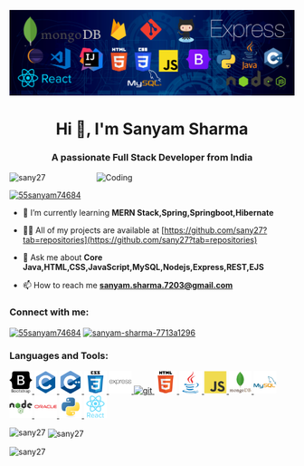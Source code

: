 ![logo](https://github.com/sany27/sany27/blob/main/Navy%20And%20White%20Geometric%20Technology%20%20LinkedIn%20Banner%20(2).png)
<h1 align="center">Hi 👋, I'm Sanyam Sharma</h1>
<h3 align="center">A passionate Full Stack Developer from India</h3>
<img align="right" width="350" alt="Coding" src="https://img.freepik.com/premium-vector/programmer-work-laptop-computer-website-code-program-concept_133260-5402.jpg"></img>
<p align="left"> <img src="https://komarev.com/ghpvc/?username=sany27&label=Profile%20views&color=0e75b6&style=flat" alt="sany27" /> </p>

<p align="left"> <a href="https://twitter.com/55sanyam74684" target="blank"><img src="https://img.shields.io/twitter/follow/55sanyam74684?logo=twitter&style=for-the-badge" alt="55sanyam74684" /></a> </p>

- 🌱 I’m currently learning **MERN Stack,Spring,Springboot,Hibernate**

- 👨‍💻 All of my projects are available at [https://github.com/sany27?tab=repositories](https://github.com/sany27?tab=repositories)

- 💬 Ask me about **Core Java,HTML,CSS,JavaScript,MySQL,Nodejs,Express,REST,EJS**

- 📫 How to reach me **sanyam.sharma.7203@gmail.com**

<h3 align="left">Connect with me:</h3>
<p align="left">
<a href="https://twitter.com/55sanyam74684" target="blank"><img align="center" src="https://raw.githubusercontent.com/rahuldkjain/github-profile-readme-generator/master/src/images/icons/Social/twitter.svg" alt="55sanyam74684" height="30" width="40" /></a>
<a href="https://linkedin.com/in/sanyam-sharma-7713a1296" target="blank"><img align="center" src="https://raw.githubusercontent.com/rahuldkjain/github-profile-readme-generator/master/src/images/icons/Social/linked-in-alt.svg" alt="sanyam-sharma-7713a1296" height="30" width="40" /></a>
</p>

<h3 align="left">Languages and Tools:</h3>
<p align="left"> <a href="https://getbootstrap.com" target="_blank" rel="noreferrer"> <img src="https://raw.githubusercontent.com/devicons/devicon/master/icons/bootstrap/bootstrap-plain-wordmark.svg" alt="bootstrap" width="40" height="40"/> </a> <a href="https://www.cprogramming.com/" target="_blank" rel="noreferrer"> <img src="https://raw.githubusercontent.com/devicons/devicon/master/icons/c/c-original.svg" alt="c" width="40" height="40"/> </a> <a href="https://www.w3schools.com/cpp/" target="_blank" rel="noreferrer"> <img src="https://raw.githubusercontent.com/devicons/devicon/master/icons/cplusplus/cplusplus-original.svg" alt="cplusplus" width="40" height="40"/> </a> <a href="https://www.w3schools.com/css/" target="_blank" rel="noreferrer"> <img src="https://raw.githubusercontent.com/devicons/devicon/master/icons/css3/css3-original-wordmark.svg" alt="css3" width="40" height="40"/> </a> <a href="https://expressjs.com" target="_blank" rel="noreferrer"> <img src="https://raw.githubusercontent.com/devicons/devicon/master/icons/express/express-original-wordmark.svg" alt="express" width="40" height="40"/> </a> <a href="https://git-scm.com/" target="_blank" rel="noreferrer"> <img src="https://www.vectorlogo.zone/logos/git-scm/git-scm-icon.svg" alt="git" width="40" height="40"/> </a> <a href="https://www.w3.org/html/" target="_blank" rel="noreferrer"> <img src="https://raw.githubusercontent.com/devicons/devicon/master/icons/html5/html5-original-wordmark.svg" alt="html5" width="40" height="40"/> </a> <a href="https://www.java.com" target="_blank" rel="noreferrer"> <img src="https://raw.githubusercontent.com/devicons/devicon/master/icons/java/java-original.svg" alt="java" width="40" height="40"/> </a> <a href="https://developer.mozilla.org/en-US/docs/Web/JavaScript" target="_blank" rel="noreferrer"> <img src="https://raw.githubusercontent.com/devicons/devicon/master/icons/javascript/javascript-original.svg" alt="javascript" width="40" height="40"/> </a> <a href="https://www.mongodb.com/" target="_blank" rel="noreferrer"> <img src="https://raw.githubusercontent.com/devicons/devicon/master/icons/mongodb/mongodb-original-wordmark.svg" alt="mongodb" width="40" height="40"/> </a> <a href="https://www.mysql.com/" target="_blank" rel="noreferrer"> <img src="https://raw.githubusercontent.com/devicons/devicon/master/icons/mysql/mysql-original-wordmark.svg" alt="mysql" width="40" height="40"/> </a> <a href="https://nodejs.org" target="_blank" rel="noreferrer"> <img src="https://raw.githubusercontent.com/devicons/devicon/master/icons/nodejs/nodejs-original-wordmark.svg" alt="nodejs" width="40" height="40"/> </a> <a href="https://www.oracle.com/" target="_blank" rel="noreferrer"> <img src="https://raw.githubusercontent.com/devicons/devicon/master/icons/oracle/oracle-original.svg" alt="oracle" width="40" height="40"/> </a> <a href="https://www.python.org" target="_blank" rel="noreferrer"> <img src="https://raw.githubusercontent.com/devicons/devicon/master/icons/python/python-original.svg" alt="python" width="40" height="40"/> </a> <a href="https://reactjs.org/" target="_blank" rel="noreferrer"> <img src="https://raw.githubusercontent.com/devicons/devicon/master/icons/react/react-original-wordmark.svg" alt="react" width="40" height="40"/> </a> </p>

<p><img align="left" src="https://github-readme-stats.vercel.app/api/top-langs?username=sany27&show_icons=true&locale=en&layout=compact" alt="sany27" /></p>

<p>&nbsp;<img align="center" src="https://github-readme-stats.vercel.app/api?username=sany27&show_icons=true&locale=en" alt="sany27" /></p>

<p><img align="center" src="https://github-readme-streak-stats.herokuapp.com/?user=sany27&" alt="sany27" /></p>
